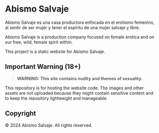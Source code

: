# Abismo Salvaje

Abismo Salvaje es una casa productora enfocada en el erotismo femenino, al sentir de ser mujer y tener el espíritu de una mujer salvaje y libre.

Abismo Salvaje is a production company focused on female erotica and on our free, wild, female spirit within.

This project is a static website for Abismo Salvaje.

## Important Warning (18+)

> **WARNING: This site contains nudity and themes of sexuality.**

This repository is for hosting the website code. The images and other assets are not uploaded because they might contain sensitive content and to keep the repository lightweight and manageable.

## Copyright

© 2024 Abismo Salvaje. All rights reserved.
